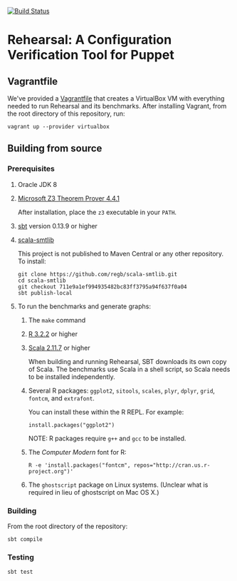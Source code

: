 [![Build Status](https://magnum.travis-ci.com/plasma-umass/rehearsal.svg?token=qLSQpCbsY9CMXsHZVJDd)](https://magnum.travis-ci.com/plasma-umass/rehearsal)

# Rehearsal: A Configuration Verification Tool for Puppet

## Vagrantfile

We've provided a [Vagrantfile](https://www.vagrantup.com) that creates a
VirtualBox VM with everything needed to run Rehearsal and its benchmarks.
After installing Vagrant, from the root directory of this repository, run:

    vagrant up --provider virtualbox

## Building from source

### Prerequisites

1. Oracle JDK 8

2. [Microsoft Z3 Theorem Prover 4.4.1](https://github.com/Z3Prover/z3/releases/tag/z3-4.4.1)

   After installation, place the `z3` executable in your `PATH`.

3. [sbt](http://www.scala-sbt.org) version 0.13.9 or higher

4. [scala-smtlib](https://github.com/regb/scala-smtlib)

   This project is not published to Maven Central or any other repository.
   To install:

   ```
   git clone https://github.com/regb/scala-smtlib.git
   cd scala-smtlib
   git checkout 711e9a1ef994935482bc83ff3795a94f637f0a04
   sbt publish-local
   ```

5. To run the benchmarks and generate graphs:

   1. The `make` command

   2. [R 3.2.2](https://www.rstudio.com) or higher

   3. [Scala 2.11.7](http://www.scala-lang.org) or higher

      When building and running Rehearsal, SBT downloads its own copy of Scala.
      The benchmarks use Scala in a shell script, so Scala needs to be installed
      independently.

   4. Several R packages: `ggplot2`, `sitools`, `scales`, `plyr`,
      `dplyr`, `grid`, `fontcm`, and `extrafont`.

      You can install these within the R REPL. For example:

      ```
      install.packages("ggplot2")
      ```

      NOTE: R packages require `g++` and `gcc` to be installed.

   5. The *Computer Modern* font for R:

      ```
      R -e 'install.packages("fontcm", repos="http://cran.us.r-project.org")'
      ```

   6. The `ghostscript` package on Linux systems. (Unclear what is required
      in lieu of ghostscript on Mac OS X.)

### Building

From the root directory of the repository:

```
sbt compile
```

### Testing

```
sbt test
```
